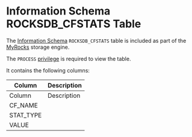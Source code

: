 # Information Schema ROCKSDB_CFSTATS Table

The [Information Schema](/en/information_schema/) `ROCKSDB_CFSTATS` table is included as part of the [MyRocks](../../../../../../../storage-engines/myrocks/myrocks-and-replication.md) storage engine.

The `PROCESS` [privilege](../../../../../account-management-sql-commands/grant.md) is required to view the table.

It contains the following columns:

| Column | Description |
| --- | --- |
| Column | Description |
| CF_NAME | |
| STAT_TYPE | |
| VALUE | |